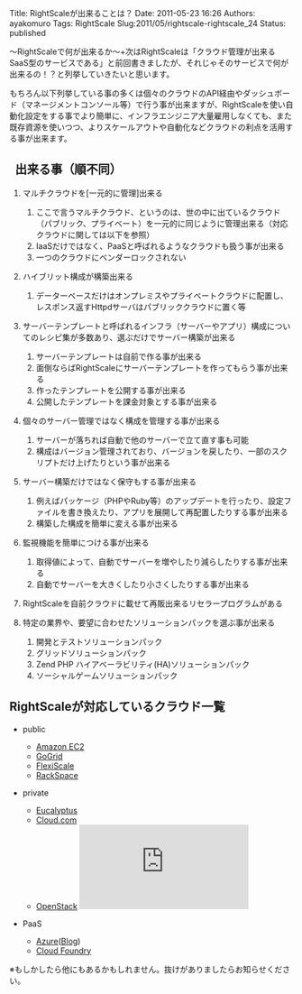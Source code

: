 Title: RightScaleが出来ることは？
Date: 2011-05-23 16:26
Authors: ayakomuro
Tags:  RightScale
Slug:2011/05/rightscale-rightscale_24
Status: published

〜RightScaleで何が出来るか〜+次はRightScaleは「クラウド管理が出来るSaaS型のサービスである」と前回書きましたが、それじゃそのサービスで何が出来るの！？と列挙していきたいと思います。  


もちろん以下列挙している事の多くは個々のクラウドのAPI経由やダッシュボード（マネージメントコンソール等）で行う事が出来ますが、RightScaleを使い自動化設定をする事でより簡単に、インフラエンジニア大量雇用しなくても、また既存資源を使いつつ、よりスケールアウトや自動化などクラウドの利点を活用する事が出来ます。  

 
出来る事（順不同）
------------------



1.  マルチクラウドを[一元的に管理]出来る  

    1.  ここで言うマルチクラウド、というのは、世の中に出ているクラウド（パブリック、プライベート）を一元的に同じように管理出来る（対応クラウドに関しては以下を参照）
    2.  IaaSだけではなく、PaaSと呼ばれるようなクラウドも扱う事が出来る
    3.  一つのクラウドにベンダーロックされない



2.  ハイブリット構成が構築出来る  

    1.  データーベースだけはオンプレミスやプライベートクラウドに配置し、レスポンス返すHttpdサーバはパブリッククラウドに置く等



3.  サーバーテンプレートと呼ばれるインフラ（サーバーやアプリ）構成についてのレシピ集が多数あり、選ぶだけでサーバー構築が出来る  

    1.  サーバーテンプレートは自前で作る事が出来る
    2.  面倒ならばRightScaleにサーバーテンプレートを作ってもらう事が出来る
    3.  作ったテンプレートを公開する事が出来る
    4.  公開したテンプレートを課金対象とする事が出来る



4.  個々のサーバー管理ではなく構成を管理する事が出来る  

    1.  サーバーが落ちれば自動で他のサーバーで立て直す事も可能
    2.  構成はバージョン管理されており、バージョンを戻したり、一部のスクリプトだけ上げたりという事が出来る



5.  サーバー構築だけではなく保守もする事が出来る  

    1.  例えばパッケージ（PHPやRuby等）のアップデートを行ったり、設定ファイルを書き換えたり、アプリを展開して再配置したりする事が出来る
    2.  構築した構成を簡単に変える事が出来る



6.  監視機能を簡単につける事が出来る  

    1.  取得値によって、自動でサーバーを増やしたり減らしたりする事が出来る
    2.  自動でサーバーを大きくしたり小さくしたりする事が出来る



7.  RightScaleを自前クラウドに載せて再販出来るリセラープログラムがある
8.  特定の業界や、要望に合わせたソリューションパックを選ぶ事が出来る  

    1.  開発とテストソリューションパック
    2.  グリッドソリューションパック
    3.  Zend PHP ハイアベーラビリティ(HA)ソリューションパック
    4.  ソーシャルゲームソリューションパック






RightScaleが対応しているクラウド一覧
------------------------------------



-   public  

    -   [Amazon EC2](http://aws.amazon.com/ec2/)
    -   [GoGrid](http://www.gogrid.com/)
    -   [FlexiScale](http://www.flexiant.com/products/flexiscale/)
    -   [RackSpace](http://www.rackspace.com/cloud/)



* private  
    * [Eucalyptus](http://www.eucalyptus.com/)
    * [Cloud.com](http://cloud.com/)
    * [OpenStack](http://www.openstack.org/)
![VMware  vCloud](http://www.rightscale.com/news_events/press_releases/2009/RightScale-Adds-VMware-vCloud-Express-to-Arsenal-of-Supported-Clouds.php)

*   PaaS  
      * [Azure](http://d.hatena.ne.jp/keyword/Azure)([Blog](http://www.rightscale.com/news_events/press_releases/2009/RightScale-Announces-Planned-Support-for-Windows-Azure-Platform.php))
      * [Cloud Foundry](http://blog.rightscale.com/2011/04/12/launch-vmwares-cloudfoundry-paas-using-rightscale/)

※もしかしたら他にもあるかもしれません。抜けがありましたらお知らせください。  
